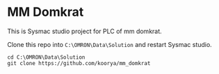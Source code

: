 # MM Domkrat
This is Sysmac studio project for PLC of mm domkrat.

Clone this repo into `C:\OMRON\Data\Solution` and restart Sysmac studio.

    cd C:\OMRON\Data\Solution
    git clone https://github.com/koorya/mm_domkrat
